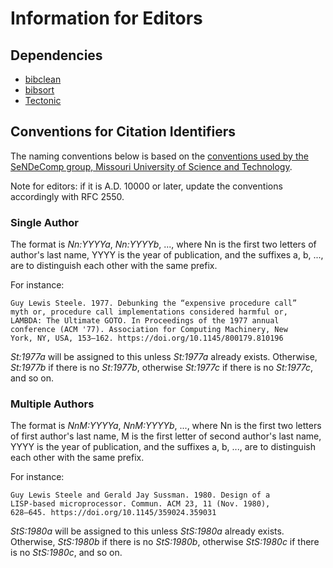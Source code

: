# Information for Editors

## Dependencies

- [bibclean](https://ctan.org/pkg/bibclean)
- [bibsort](https://ctan.org/pkg/bibsort)
- [Tectonic](https://tectonic-typesetting.github.io/)

## Conventions for Citation Identifiers

The naming conventions below is based on the [conventions used by the SeNDeComp
group, Missouri University of Science and Technology][conv].

Note for editors: if it is A.D. 10000 or later, update the conventions
accordingly with RFC 2550.

[conv]: https://web.mst.edu/~sendecomp/docs/conventions_for_bibtex.pdf

### Single Author

The format is *Nn:YYYYa*, *Nn:YYYYb*, ..., where Nn is the first two letters of
author's last name, YYYY is the year of publication, and the suffixes a, b, ...,
are to distinguish each other with the same prefix.

For instance:

    Guy Lewis Steele. 1977. Debunking the “expensive procedure call”
    myth or, procedure call implementations considered harmful or,
    LAMBDA: The Ultimate GOTO. In Proceedings of the 1977 annual
    conference (ACM '77). Association for Computing Machinery, New
    York, NY, USA, 153–162. https://doi.org/10.1145/800179.810196

*St:1977a* will be assigned to this unless *St:1977a* already exists.
Otherwise, *St:1977b* if there is no *St:1977b*, otherwise *St:1977c* if there
is no *St:1977c*, and so on.

### Multiple Authors

The format is *NnM:YYYYa*, *NnM:YYYYb*, ..., where Nn is the first two letters
of first author's last name, M is the first letter of second author's last name,
YYYY is the year of publication, and the suffixes a, b, ..., are to distinguish
each other with the same prefix.

For instance:

    Guy Lewis Steele and Gerald Jay Sussman. 1980. Design of a
    LISP-based microprocessor. Commun. ACM 23, 11 (Nov. 1980),
    628–645. https://doi.org/10.1145/359024.359031

*StS:1980a* will be assigned to this unless *StS:1980a* already exists.
Otherwise, *StS:1980b* if there is no *StS:1980b*, otherwise *StS:1980c* if
there is no *StS:1980c*, and so on.
